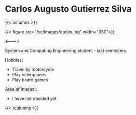 # Carlos Augusto Gutierrez Silva

{{< columns >}} <!-- begin columns block -->

{{< figure src="/vc/images/carlos.jpg" width="350">}}

<---> <!-- magic separator, between columns -->

System and Computing Engineering student - last semesters.

Hobbies: 
- Travel by motorcycle
- Play videogames
- Play board games

Area of interest:
- I have not decided yet

{{< /columns >}}